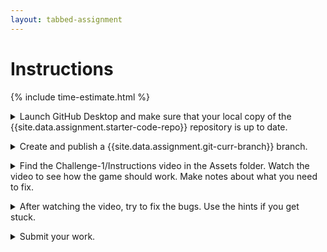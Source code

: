 ```yaml
---
layout: tabbed-assignment
---
```


<!-- Don't edit links here, change them in _data/assignment.yml instead. -->

[lesson]: <{{site.data.assignment.lesson}}>
[slides]: <{{site.data.assignment.slides}}>
[template]: <{{site.data.assignment.template}}>

# Instructions

{% include time-estimate.html %}

<p>
<details>
<summary>Launch GitHub Desktop and make sure that your local copy of the {{site.data.assignment.starter-code-repo}} repository is up to date.</summary>

- Make sure that your **{{site.data.assignment.starter-code-repo}}** repository is selected.
- Do a **fetch** to make sure your local copy of the code is up to date, if you have done work on the GitHub site or at home between classes you will be prompted to do a **pull** to incorporate your changes.
- Make sure that you are on the **{{site.data.assignment.get-prev-branch}}** branch.

</details>

<p><details><summary>Create and publish a {{site.data.assignment.git-curr-branch}} branch.</summary>
    
- When creating the branch, select the option to bring your changes forward from the **{{site.data.assignment.get-prev-branch}}** branch.
- If you forget to do this your work on the **{{site.data.assignment.get-prev-branch}}** branch (and all of the branches before it) will vanish. To recover, delete the **{{site.data.assignment.git-curr-branch}}** and recreate it.

</details>

<p><details><summary>Find the Challenge-1/Instructions video in the Assets folder. Watch the video to see how the game should work. Make notes about what you need to fix.</summary>

- Watch the video.
- Attempt to play the game.
- Make notes about the problems that you see in the game.
- Pick the first problem that you will work on.
    
</details>

<p><details><summary>After watching the video, try to fix the bugs. Use the hints if you get stuck.</summary>

If you're stuck, use the hints below:

<details>
    <summary>Hints</summary>
    
    <details>
    <summary>The plane is going backward</summary>
    
    </details>
    
    <details>
    <summary></summary>
    
    </details>
    
    <details>
    <summary></summary>
    
    </details>
    
</details>

</details>

<p><details><summary>Submit your work.</summary>

When you're done for the day, go to the submission tab, check the instructions, and submit.

</details>
